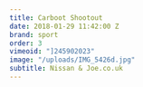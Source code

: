 ```yaml
---
title: Carboot Shootout
date: 2018-01-29 11:42:00 Z
brand: sport
order: 3
vimeoid: "]245902023"
image: "/uploads/IMG_5426d.jpg"
subtitle: Nissan & Joe.co.uk
---
```


